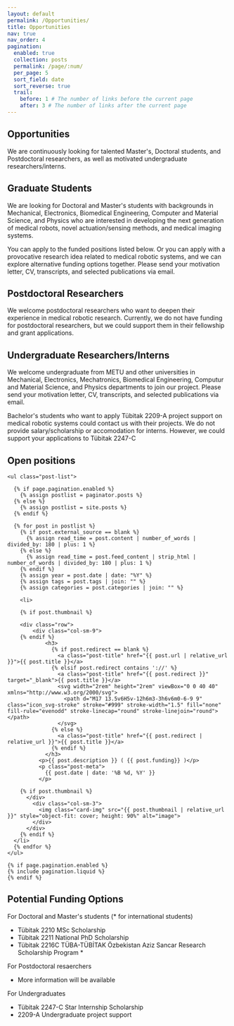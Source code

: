 ```yaml
---
layout: default
permalink: /Opportunities/
title: Opportunities
nav: true
nav_order: 4
pagination:
  enabled: true
  collection: posts
  permalink: /page/:num/
  per_page: 5
  sort_field: date
  sort_reverse: true
  trail:
    before: 1 # The number of links before the current page
    after: 3 # The number of links after the current page
---
```


<h2> Opportunities </h2>
  <p>We are continuously looking for talented Master's, Doctoral students, and Postdoctoral researchers, as well as motivated undergraduate researchers/interns. </p>

<h2> Graduate Students </h2>
  <p> We are looking for Doctoral and Master's students with backgrounds in Mechanical, Electronics, Biomedical Engineering, Computer and Material Science, and Physics who are interested in developing the next generation of medical robots, novel actuation/sensing methods, and medical imaging systems.  </p>

  <p>You can apply to the funded positions listed below. Or you can apply with a provocative research idea related to medical robotic systems, and we can explore alternative funding options together. Please send your motivation letter, CV, transcripts, and selected publications via email.   </p>

<h2> Postdoctoral Researchers </h2>
  <p>We welcome postdoctoral researchers who want to deepen their experience in medical robotic research. Currently, we do not have funding for postdoctoral researchers, but we could support them in their fellowship and grant applications. </p>

<h2> Undergraduate Researchers/Interns </h2>
  <p>We welcome undergraduate from METU and other universities in Mechanical, Electronics, Mechatronics, Biomedical Engineering, Computur and Material Science, and Physics departments to join our project. Please send your motivation letter, CV, transcripts, and selected publications via email.   </p>

  <p>Bachelor's students who want to apply Tübitak 2209-A project support on medical robotic systems could contact us with their projects. We do not provide salary/scholarship or accomodation for interns. However, we could support your applications to Tübitak 2247-C  </p>

<h2> Open positions </h2>
  <div class="post">

    <ul class="post-list">

      {% if page.pagination.enabled %}
        {% assign postlist = paginator.posts %}
      {% else %}
        {% assign postlist = site.posts %}
      {% endif %}

      {% for post in postlist %}
        {% if post.external_source == blank %}
          {% assign read_time = post.content | number_of_words | divided_by: 180 | plus: 1 %}
        {% else %}
          {% assign read_time = post.feed_content | strip_html | number_of_words | divided_by: 180 | plus: 1 %}
        {% endif %}
        {% assign year = post.date | date: "%Y" %}
        {% assign tags = post.tags | join: "" %}
        {% assign categories = post.categories | join: "" %}

        <li>

        {% if post.thumbnail %}

        <div class="row">
            <div class="col-sm-9">
        {% endif %}
                <h3>
                  {% if post.redirect == blank %}
                    <a class="post-title" href="{{ post.url | relative_url }}">{{ post.title }}</a>
                  {% elsif post.redirect contains '://' %}
                    <a class="post-title" href="{{ post.redirect }}" target="_blank">{{ post.title }}</a>
                    <svg width="2rem" height="2rem" viewBox="0 0 40 40" xmlns="http://www.w3.org/2000/svg">
                      <path d="M17 13.5v6H5v-12h6m3-3h6v6m0-6-9 9" class="icon_svg-stroke" stroke="#999" stroke-width="1.5" fill="none" fill-rule="evenodd" stroke-linecap="round" stroke-linejoin="round"></path>
                    </svg>
                  {% else %}
                    <a class="post-title" href="{{ post.redirect | relative_url }}">{{ post.title }}</a>
                  {% endif %}
                </h3>
              <p>{{ post.description }} ( {{ post.funding}} )</p>
              <p class="post-meta">
                {{ post.date | date: '%B %d, %Y' }}
              </p>

        {% if post.thumbnail %}
          </div>
            <div class="col-sm-3">
              <img class="card-img" src="{{ post.thumbnail | relative_url }}" style="object-fit: cover; height: 90%" alt="image">
            </div>
          </div>
        {% endif %}
      </li>
      {% endfor %}
    </ul>

    {% if page.pagination.enabled %}
    {% include pagination.liquid %}
    {% endif %}
  </div>



<h2> Potential Funding Options </h2>
  <p> For Doctoral and Master's students (* for international students) </p>
  <ul>
    <li> Tübitak 2210 MSc Scholarship </li>
    <li> Tübitak 2211 National PhD Scholarship 
    <li> Tübitak 2216C TÜBA-TÜBİTAK Özbekistan Aziz Sancar Research Scholarship Program *
  </ul> 
  <p> For Postdoctoral resaerchers </p>
  <ul>
    <li> More information will be available </li>
  </ul> 
  <p> For Undergraduates </p>
  <ul>
    <li> Tübitak 2247-C Star Internship Scholarship
    <li> 2209-A Undergraduate project support </li>
  </ul> 

